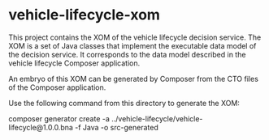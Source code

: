 # vehicle-lifecycle-xom

This project contains the XOM of the vehicle lifecycle decision service. The XOM is a set of Java classes
that implement the executable data model of the decision service. It corresponds to the data model
described in the vehicle lifecycle Composer application. 

An embryo of this XOM can be generated by Composer from the CTO files of the Composer application. 

Use the following command from this directory to generate the XOM: 

composer generator create -a ../vehicle-lifecycle/vehicle-lifecycle\@1.0.0.bna -f Java -o src-generated
